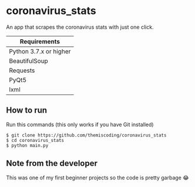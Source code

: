 # coronavirus_stats

An app that scrapes the coronavirus stats with just one click.


| Requirements              | 
| ------------------------- |
| Python 3.7.x or higher    | 
| BeautifulSoup             |
| Requests                  |
| PyQt5                     |
| lxml                      |



## How to run

Run this commands (this only works if you have Git installed)

```
$ git clone https://github.com/themiscoding/coronavirus_stats
$ cd coronavirus_stats
$ python main.py

```
## Note from the developer
This was one of my first beginner projects so the code is pretty garbage 😂





